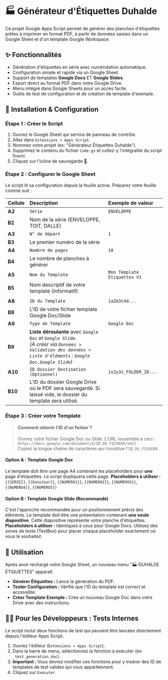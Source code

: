 <!--
# Version: 1.0.0
# Date: 2025-06-20 11:45
# Author: AI Senior Coder
# Description: README pour le Générateur d'Étiquettes Duhalde.
-->

# 🏭 Générateur d'Étiquettes Duhalde

Ce projet Google Apps Script permet de générer des planches d'étiquettes prêtes à imprimer en format PDF, à partir de données saisies dans un Google Sheet et d'un template Google Workspace.

## ✨ Fonctionnalités
*   Génération d'étiquettes en série avec numérotation automatique.
*   Configuration simple et rapide via un Google Sheet.
*   Support de templates **Google Docs** ET **Google Slides**.
*   Export direct au format PDF dans votre Google Drive.
*   Menu intégré dans Google Sheets pour un accès facile.
*   Outils de test de configuration et de création de template d'exemple.

## 🚀 Installation & Configuration

### Étape 1 : Créer le Script
1.  Ouvrez le Google Sheet qui servira de panneau de contrôle.
2.  Allez dans `Extensions > Apps Script`.
3.  Nommez votre projet (ex: "Générateur Étiquettes Duhalde").
4.  Supprimez le contenu du fichier `Code.gs` et collez-y l'intégralité du script fourni.
5.  Cliquez sur l'icône de sauvegarde 💾.

### Étape 2 : Configurer le Google Sheet
Le script lit sa configuration depuis la feuille active. Préparez votre feuille comme suit :

| Cellule  | Description                                                                                                | Exemple de valeur             |
| :------- | :--------------------------------------------------------------------------------------------------------- | :---------------------------- |
| **A2**   | `Série`                                                                                                    | `ENVELOPPE`                   |
| **B2**   | Nom de la série (ENVELOPPE, TOIT, DALLE)                                                                   |                               |
| **A3**   | `N° de départ`                                                                                             | `1`                           |
| **B3**   | Le premier numéro de la série                                                                              |                               |
| **A4**   | `Nombre de pages`                                                                                          | `10`                          |
| **B4**   | Le nombre de planches à générer                                                                            |                               |
| **A5**   | `Nom du Template`                                                                                          | `Mon Template Étiquettes V1`  |
| **B5**   | Nom descriptif de votre template (informatif)                                                              |                               |
| <!-- A6/B6 et A7/B7 peuvent être laissées vides ou utilisées pour autre chose si besoin -->                            |                                                                                                            |                               |
| **A8**   | `ID du Template`                                                                                           | `1a2b3c4d...`                 |
| **B8**   | L'ID de votre fichier template Google Doc/Slide                                                            |                               |
| **A9**   | `Type de Template`                                                                                         | `Google Doc`                  |
| **B9**   | **Liste déroulante** avec `Google Doc` et `Google Slide`. <br>*(À créer via `Données > Validation des données > Liste d'éléments` : `Google Doc,Google Slide`)* |                               |
| **A10**  | `ID Dossier Destination (Optionnel)`                                                                       | `1x2y3z_FOLDER_ID...`         |
| **B10**  | L'ID du dossier Google Drive où le PDF sera sauvegardé. Si laissé vide, le dossier du template sera utilisé. |                               |

### Étape 3 : Créer votre Template
> #### Comment obtenir l'ID d'un fichier ?
> Ouvrez votre fichier Google Doc ou Slide. L'URL ressemble à ceci :<br>
> `https://docs.google.com/document/d/ID_DU_FICHIER/edit`<br>
> Copiez la longue chaîne de caractères qui constitue l'`ID_DU_FICHIER`.

#### Option A : Template Google Doc
Le template doit être une page A4 contenant les placeholders pour **une** page d'étiquettes. Le script dupliquera cette page.
**Placeholders à utiliser :** `{{SERIE}}`, `{{DateJour}}`, `{{NUMERO1}}`, `{{NUMERO2}}`, `{{NUMERO3}}`, `{{NUMERO4}}`, `{{NUMERO5}}`

#### Option B : Template Google Slide (Recommandé)
C'est l'approche recommandée pour un positionnement précis des éléments. Le template doit être une présentation contenant **une seule diapositive**. Cette diapositive représente votre planche d'étiquettes.
**Placeholders à utiliser :** Identiques à ceux pour Google Docs. Utilisez des zones de texte (TextBox) pour placer chaque placeholder exactement où vous le souhaitez.

## 📖 Utilisation
Après avoir rechargé votre Google Sheet, un nouveau menu "🏭 DUHALDE ÉTIQUETTES" apparaît.
*   **Générer Étiquettes :** Lance la génération du PDF.
*   **Tester Configuration :** Vérifie que l'ID du template est correct et accessible.
*   **Créer Template Exemple :** Crée un nouveau Google Doc dans votre Drive avec des instructions.

## 🧑‍💻 Pour les Développeurs : Tests Internes
Le script inclut deux fonctions de test qui peuvent être lancées directement depuis l'éditeur Apps Script.
1.  Ouvrez l'éditeur (`Extensions > Apps Script`).
2.  Dans la barre de menu, sélectionnez la fonction à exécuter (ex: `_test_generation_doc`).
3.  **Important :** Vous devrez modifier ces fonctions pour y insérer des ID de templates de test valides qui vous appartiennent.
4.  Cliquez sur `Exécuter`.
